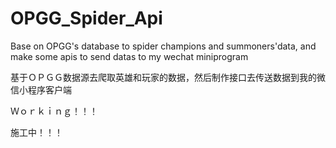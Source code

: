 # OPGG_Spider_Api
Base on OPGG's database to spider champions and summoners'data, and make some apis to send datas to my wechat miniprogram

基于ＯＰＧＧ数据源去爬取英雄和玩家的数据，然后制作接口去传送数据到我的微信小程序客户端

Ｗｏｒｋｉｎｇ！！！

施工中！！！
